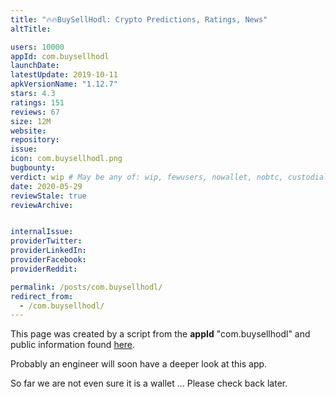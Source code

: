 ```yaml
---
title: "🔥🔥BuySellHodl: Crypto Predictions, Ratings, News"
altTitle: 

users: 10000
appId: com.buysellhodl
launchDate: 
latestUpdate: 2019-10-11
apkVersionName: "1.12.7"
stars: 4.3
ratings: 151
reviews: 67
size: 12M
website: 
repository: 
issue: 
icon: com.buysellhodl.png
bugbounty: 
verdict: wip # May be any of: wip, fewusers, nowallet, nobtc, custodial, nosource, nonverifiable, verifiable, bounty, defunct
date: 2020-05-29
reviewStale: true
reviewArchive:


internalIssue: 
providerTwitter: 
providerLinkedIn: 
providerFacebook: 
providerReddit: 

permalink: /posts/com.buysellhodl/
redirect_from:
  - /com.buysellhodl/
---
```



This page was created by a script from the **appId** "com.buysellhodl" and public
information found
[here](https://play.google.com/store/apps/details?id=com.buysellhodl).

Probably an engineer will soon have a deeper look at this app.

So far we are not even sure it is a wallet ... Please check back later.